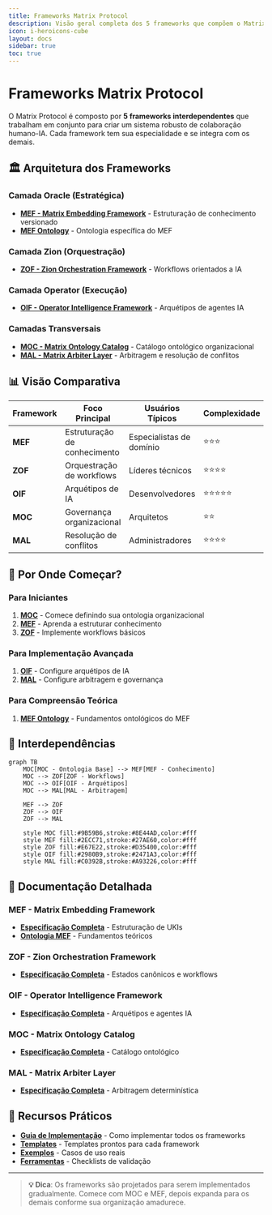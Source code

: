 ```yaml
---
title: Frameworks Matrix Protocol
description: Visão geral completa dos 5 frameworks que compõem o Matrix Protocol
icon: i-heroicons-cube
layout: docs
sidebar: true
toc: true
---
```


# Frameworks Matrix Protocol

O Matrix Protocol é composto por **5 frameworks interdependentes** que trabalham em conjunto para criar um sistema robusto de colaboração humano-IA. Cada framework tem sua especialidade e se integra com os demais.

## 🏛️ Arquitetura dos Frameworks

### Camada Oracle (Estratégica)
- **[MEF - Matrix Embedding Framework](/docs/frameworks/mef)** - Estruturação de conhecimento versionado
- **[MEF Ontology](/docs/frameworks/mef-ontology)** - Ontologia específica do MEF

### Camada Zion (Orquestração)  
- **[ZOF - Zion Orchestration Framework](/docs/frameworks/zof)** - Workflows orientados a IA

### Camada Operator (Execução)
- **[OIF - Operator Intelligence Framework](/docs/frameworks/oif)** - Arquétipos de agentes IA

### Camadas Transversais
- **[MOC - Matrix Ontology Catalog](/docs/frameworks/moc)** - Catálogo ontológico organizacional
- **[MAL - Matrix Arbiter Layer](/docs/frameworks/mal)** - Arbitragem e resolução de conflitos

## 📊 Visão Comparativa

| Framework | Foco Principal | Usuários Típicos | Complexidade |
|-----------|----------------|-------------------|--------------|
| **MEF** | Estruturação de conhecimento | Especialistas de domínio | ⭐⭐⭐ |
| **ZOF** | Orquestração de workflows | Líderes técnicos | ⭐⭐⭐⭐ |
| **OIF** | Arquétipos de IA | Desenvolvedores | ⭐⭐⭐⭐⭐ |
| **MOC** | Governança organizacional | Arquitetos | ⭐⭐ |
| **MAL** | Resolução de conflitos | Administradores | ⭐⭐⭐⭐ |

## 🎯 Por Onde Começar?

### Para Iniciantes
1. **[MOC](/docs/frameworks/moc)** - Comece definindo sua ontologia organizacional
2. **[MEF](/docs/frameworks/mef)** - Aprenda a estruturar conhecimento
3. **[ZOF](/docs/frameworks/zof)** - Implemente workflows básicos

### Para Implementação Avançada
1. **[OIF](/docs/frameworks/oif)** - Configure arquétipos de IA
2. **[MAL](/docs/frameworks/mal)** - Configure arbitragem e governança

### Para Compreensão Teórica
1. **[MEF Ontology](/docs/frameworks/mef-ontology)** - Fundamentos ontológicos do MEF

## 🔗 Interdependências

```mermaid
graph TB
    MOC[MOC - Ontologia Base] --> MEF[MEF - Conhecimento]
    MOC --> ZOF[ZOF - Workflows]
    MOC --> OIF[OIF - Arquétipos]
    MOC --> MAL[MAL - Arbitragem]
    
    MEF --> ZOF
    ZOF --> OIF
    ZOF --> MAL
    
    style MOC fill:#9B59B6,stroke:#8E44AD,color:#fff
    style MEF fill:#2ECC71,stroke:#27AE60,color:#fff
    style ZOF fill:#E67E22,stroke:#D35400,color:#fff
    style OIF fill:#2980B9,stroke:#2471A3,color:#fff
    style MAL fill:#C0392B,stroke:#A93226,color:#fff
```

## 📖 Documentação Detalhada

### MEF - Matrix Embedding Framework
- **[Especificação Completa](/docs/frameworks/mef)** - Estruturação de UKIs
- **[Ontologia MEF](/docs/frameworks/mef-ontology)** - Fundamentos teóricos

### ZOF - Zion Orchestration Framework  
- **[Especificação Completa](/docs/frameworks/zof)** - Estados canônicos e workflows

### OIF - Operator Intelligence Framework
- **[Especificação Completa](/docs/frameworks/oif)** - Arquétipos e agentes IA

### MOC - Matrix Ontology Catalog
- **[Especificação Completa](/docs/frameworks/moc)** - Catálogo ontológico

### MAL - Matrix Arbiter Layer
- **[Especificação Completa](/docs/frameworks/mal)** - Arbitragem determinística

## 🚀 Recursos Práticos

- **[Guia de Implementação](/docs/implementation)** - Como implementar todos os frameworks
- **[Templates](/docs/manual/templates)** - Templates prontos para cada framework
- **[Exemplos](/docs/manual/examples)** - Casos de uso reais
- **[Ferramentas](/docs/manual/tools)** - Checklists de validação

---

> **💡 Dica**: Os frameworks são projetados para serem implementados gradualmente. Comece com MOC e MEF, depois expanda para os demais conforme sua organização amadurece.